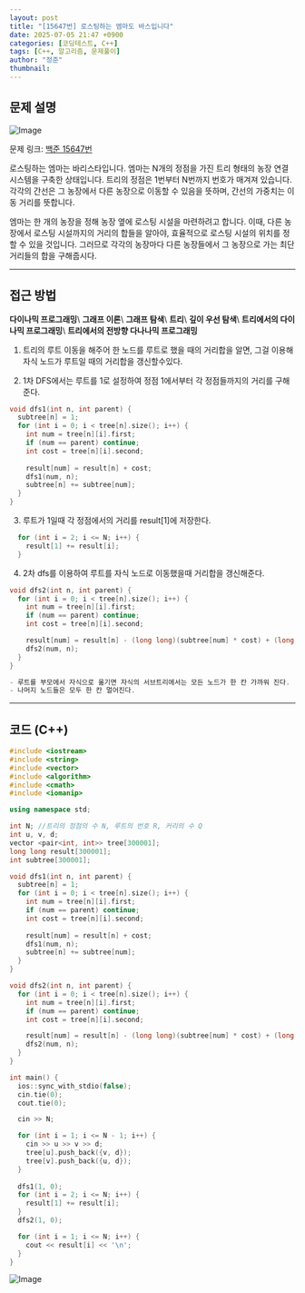 ```yaml
---
layout: post
title: "[15647번] 로스팅하는 엠마도 바스입니다"
date: 2025-07-05 21:47 +0900
categories: [코딩테스트, C++]
tags: [C++, 알고리즘, 문제풀이]
author: "정준"
thumbnail: 
---
```


## 문제 설명

![Image](https://github.com/user-attachments/assets/04b7c4c1-92e3-482c-bb1e-17ebf04d7d72)

문제 링크: [백준 15647번](https://www.acmicpc.net/problem/15647)

로스팅하는 엠마는 바리스타입니다. 엠마는 N개의 정점을 가진 트리 형태의 농장 연결 시스템을 구축한 상태입니다. 트리의 정점은 1번부터 N번까지 번호가 매겨져 있습니다. 각각의 간선은 그 농장에서 다른 농장으로 이동할 수 있음을 뜻하며, 간선의 가중치는 이동 거리를 뜻합니다.

엠마는 한 개의 농장을 정해 농장 옆에 로스팅 시설을 마련하려고 합니다. 이때, 다른 농장에서 로스팅 시설까지의 거리의 합들을 알아야, 효율적으로 로스팅 시설의 위치를 정할 수 있을 것입니다. 그러므로 각각의 농장마다 다른 농장들에서 그 농장으로 가는 최단 거리들의 합을 구해줍시다.

---

## 접근 방법

**다이나믹 프로그래밍**\\
**그래프 이론**\\
**그래프 탐색**\\
**트리**\\
**깊이 우선 탐색**\\
**트리에서의 다이나믹 프로그래밍**\\
**트리에서의 전방향 다나나믹 프로그래밍**

1. 트리의 루트 이동을 해주어 한 노드를 루트로 했을 때의 거리합을 알면, 그걸 이용해 자식 노드가 루트일 때의 거리합을 갱신할수있다.

2. 1차 DFS에서는 루트를 1로 설정하여 정점 1에서부터 각 정점들까지의 거리를 구해준다.

```cpp
void dfs1(int n, int parent) {
  subtree[n] = 1;
  for (int i = 0; i < tree[n].size(); i++) {
    int num = tree[n][i].first;
    if (num == parent) continue;
    int cost = tree[n][i].second;
    
    result[num] = result[n] + cost;
    dfs1(num, n);
    subtree[n] += subtree[num];
  }
}
```

3. 루트가 1일때 각 정점에서의 거리를 result[1]에 저장한다.

```cpp
  for (int i = 2; i <= N; i++) {
    result[1] += result[i];
  }
```

4. 2차 dfs를 이용하여 루트를 자식 노드로 이동했을때 거리합을 갱신해준다.

```cpp
void dfs2(int n, int parent) {
  for (int i = 0; i < tree[n].size(); i++) {
    int num = tree[n][i].first;
    if (num == parent) continue;
    int cost = tree[n][i].second;

    result[num] = result[n] - (long long)(subtree[num] * cost) + (long long)((N - subtree[num]) * cost);
    dfs2(num, n);
  }
}

- 루트를 부모에서 자식으로 옮기면 자식의 서브트리에서는 모든 노드가 한 칸 가까워 진다.
- 나머지 노드들은 모두 한 칸 멀어진다. 

```

---

## 코드 (C++)

```cpp
#include <iostream>
#include <string>
#include <vector>
#include <algorithm>
#include <cmath>
#include <iomanip>

using namespace std;

int N; //트리의 정점의 수 N, 루트의 번호 R, 커리의 수 Q
int u, v, d;
vector <pair<int, int>> tree[300001];
long long result[300001];
int subtree[300001];

void dfs1(int n, int parent) {
  subtree[n] = 1;
  for (int i = 0; i < tree[n].size(); i++) {
    int num = tree[n][i].first;
    if (num == parent) continue;
    int cost = tree[n][i].second;
    
    result[num] = result[n] + cost;
    dfs1(num, n);
    subtree[n] += subtree[num];
  }
}

void dfs2(int n, int parent) {
  for (int i = 0; i < tree[n].size(); i++) {
    int num = tree[n][i].first;
    if (num == parent) continue;
    int cost = tree[n][i].second;

    result[num] = result[n] - (long long)(subtree[num] * cost) + (long long)((N - subtree[num]) * cost);
    dfs2(num, n);
  }
}

int main() {
  ios::sync_with_stdio(false);
  cin.tie(0);
  cout.tie(0);

  cin >> N;

  for (int i = 1; i <= N - 1; i++) {
    cin >> u >> v >> d;
    tree[u].push_back({v, d});
    tree[v].push_back({u, d});
  }
  
  dfs1(1, 0);
  for (int i = 2; i <= N; i++) {
    result[1] += result[i];
  }
  dfs2(1, 0);

  for (int i = 1; i <= N; i++) {
    cout << result[i] << '\n';
  }
}


```

![Image](https://github.com/user-attachments/assets/56a83c38-c8e2-4e50-a6db-f0ea3bd36516)